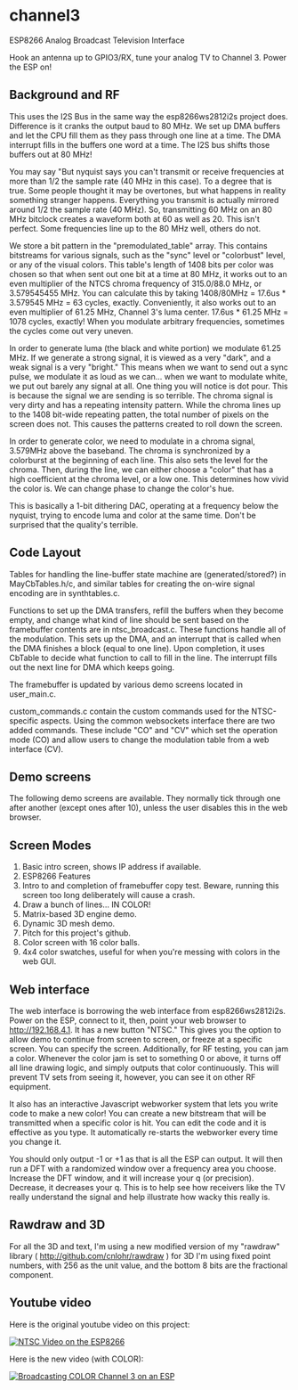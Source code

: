 # channel3

ESP8266 Analog Broadcast Television Interface

Hook an antenna up to GPIO3/RX, tune your analog TV to Channel 3.  Power the ESP on!

## Background and RF

This uses the I2S Bus in the same way the esp8266ws2812i2s project does.  Difference is it cranks the output baud to 80 MHz.  We set up DMA buffers and let the CPU fill them as they pass through one line at a time.  The DMA interrupt fills in the buffers one word at a time.  The I2S bus shifts those buffers out at 80 MHz!

You may say "But nyquist says you can't transmit or receive frequencies at more than 1/2 the sample rate (40 MHz in this case).  To a degree that is true.  Some people thought it may be overtones, but what happens in reality something stranger happens.  Everything you transmit is actually mirrored around 1/2 the sample rate (40 MHz).  So, transmitting 60 MHz on an 80 MHz bitclock creates a waveform both at 60 as well as 20.  This isn't perfect.  Some frequencies line up to the 80 MHz well, others do not.

We store a bit pattern in the "premodulated_table" array.  This contains bitstreams for various signals, such as the "sync" level or "colorbust" level, or any of the visual colors.  This table's length of 1408 bits per color was chosen so that when sent out one bit at a time at 80 MHz, it works out to an even multiplier of the NTCS chroma frequency of 315.0/88.0 MHz, or 3.579545455 MHz.  You can calculate this by taking 1408/80MHz = 17.6us * 3.579545 MHz = 63 cycles, exactly.  Conveniently, it also works out to an even multiplier of 61.25 MHz, Channel 3's luma center.  17.6us * 61.25 MHz = 1078 cycles, exactly! When you modulate arbitrary frequencies, sometimes the cycles come out very uneven. 

In order to generate luma (the black and white portion) we modulate 61.25 MHz.  If we generate a strong signal, it is viewed as a very "dark", and a weak signal is a very "bright."  This means when we want to send out a sync pulse, we modulate it as loud as we can... when we want to modulate white, we put out barely any signal at all.  One thing you will notice is dot pour.  This is because the signal we are sending is so terrible.  The chroma signal is very dirty and has a repeating intensity pattern.  While the chroma lines up to the 1408 bit-wide repeating patten, the total number of pixels on the screen does not.  This causes the patterns created to roll down the screen.

In order to generate color, we need to modulate in a chroma signal, 3.579MHz above the baseband.  The chroma is synchronized by a colorburst at the beginning of each line.  This also sets the level for the chroma.  Then, during the line, we can either choose a "color" that has a high coefficient at the chroma level, or a low one.  This determines how vivid the color is.  We can change phase to change the color's hue.

This is basically a 1-bit dithering DAC, operating at a frequency below the nyquist, trying to encode luma and color at the same time.  Don't be surprised that the quality's terrible.

## Code Layout

Tables for handling the line-buffer state machine are (generated/stored?) in MayCbTables.h/c, and similar tables for creating the on-wire signal encoding are in synthtables.c.

Functions to set up the DMA transfers, refill the buffers when they become empty, and change what kind of line should be sent based on the framebuffer contents are in ntsc_broadcast.c. These functions handle all of the modulation.  This sets up the DMA, and an interrupt that is called when the DMA finishes a block (equal to one line).  Upon completion, it uses CbTable to decide what function to call to fill in the line.  The interrupt fills out the next line for DMA which keeps going.

The framebuffer is updated by various demo screens located in user_main.c.

custom_commands.c contain the custom commands used for the NTSC-specific aspects.  Using the common websockets interface there are two added commands.  These include "CO" and "CV" which set the operation mode (CO) and allow users to change the modulation table from a web interface (CV).

## Demo screens

The following demo screens are available.  They normally tick through one after another (except ones after 10), unless the user disables this in the web browser.

## Screen Modes

1. Basic intro screen, shows IP address if available.
2. ESP8266 Features
3. Intro to and completion of framebuffer copy test.  Beware, running this screen too long deliberately will cause a crash.
6. Draw a bunch of lines... IN COLOR!
7. Matrix-based 3D engine demo.
8. Dynamic 3D mesh demo.
9. Pitch for this project's github.
10. Color screen with 16 color balls.
11. 4x4 color swatches, useful for when you're messing with colors in the web GUI.

## Web interface

The web interface is borrowing the web interface from esp8266ws2812i2s.  Power on the ESP, connect to it, then, point your web browser to http://192.168.4.1.  It has a new button "NTSC."  This gives you the option to allow demo to continue from screen to screen, or freeze at a specific screen.  You can specify the screen.  Additionally, for RF testing, you can jam a color.  Whenever the color jam is set to something 0 or above, it turns off all line drawing logic, and simply outputs that color continuously.  This will prevent TV sets from seeing it, however, you can see it on other RF equipment.

It also has an interactive Javascript webworker system that lets you write code to make a new color!  You can create a new bitstream that will be transmitted when a specific color is hit.  You can edit the code and it is effective as you type.  It automatically re-starts the webworker every time you change it.

You should only output -1 or +1 as that is all the ESP can output.  It will then run a DFT with a randomized window over a frequency area you choose.  Increase the DFT window, and it will increase your q (or precision).  Decrease, it decreases your q.  This is to help see how receivers like the TV really understand the signal and help illustrate how wacky this really is.

## Rawdraw and 3D

For all the 3D and text, I'm using a new modified version of my "rawdraw" library ( http://github.com/cnlohr/rawdraw ) for 3D I'm using fixed point numbers, with 256 as the unit value, and the bottom 8 bits are the fractional component.

## Youtube video

Here is the original youtube video on this project:

[![NTSC Video on the ESP8266](http://img.youtube.com/vi/SSiRkpgwVKY/0.jpg)](http://www.youtube.com/watch?v=SSiRkpgwVKY)

Here is the new video (with COLOR):

[![Broadcasting COLOR Channel 3 on an ESP](http://img.youtube.com/vi/bcez5pcp55w/0.jpg)](http://www.youtube.com/watch?v=bcez5pcp55w)


